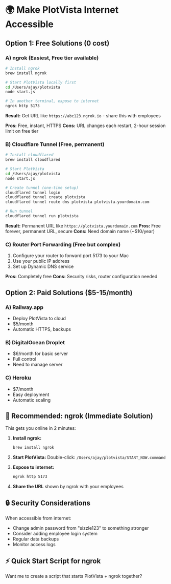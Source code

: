 # 🌍 Make PlotVista Internet Accessible

## Option 1: Free Solutions (0 cost)

### A) ngrok (Easiest, Free tier available)
```bash
# Install ngrok
brew install ngrok

# Start PlotVista locally first
cd /Users/ajay/plotvista
node start.js

# In another terminal, expose to internet
ngrok http 5173
```
**Result:** Get URL like `https://abc123.ngrok.io` - share this with employees

**Pros:** Free, instant, HTTPS
**Cons:** URL changes each restart, 2-hour session limit on free tier

### B) Cloudflare Tunnel (Free, permanent)
```bash
# Install cloudflared
brew install cloudflared

# Start PlotVista
cd /Users/ajay/plotvista
node start.js

# Create tunnel (one-time setup)
cloudflared tunnel login
cloudflared tunnel create plotvista
cloudflared tunnel route dns plotvista plotvista.yourdomain.com

# Run tunnel
cloudflared tunnel run plotvista
```
**Result:** Permanent URL like `https://plotvista.yourdomain.com`
**Pros:** Free forever, permanent URL, secure
**Cons:** Need domain name (~$10/year)

### C) Router Port Forwarding (Free but complex)
1. Configure your router to forward port 5173 to your Mac
2. Use your public IP address
3. Set up Dynamic DNS service

**Pros:** Completely free
**Cons:** Security risks, router configuration needed

## Option 2: Paid Solutions ($5-15/month)

### A) Railway.app
- Deploy PlotVista to cloud
- $5/month
- Automatic HTTPS, backups

### B) DigitalOcean Droplet
- $6/month for basic server
- Full control
- Need to manage server

### C) Heroku
- $7/month
- Easy deployment
- Automatic scaling

## 🚀 Recommended: ngrok (Immediate Solution)

This gets you online in 2 minutes:

1. **Install ngrok:**
   ```bash
   brew install ngrok
   ```

2. **Start PlotVista:**
   Double-click: `/Users/ajay/plotvista/START_NOW.command`

3. **Expose to internet:**
   ```bash
   ngrok http 5173
   ```

4. **Share the URL** shown by ngrok with your employees

## 🔒 Security Considerations

When accessible from internet:
- Change admin password from "sizzle123" to something stronger
- Consider adding employee login system
- Regular data backups
- Monitor access logs

## ⚡ Quick Start Script for ngrok

Want me to create a script that starts PlotVista + ngrok together?